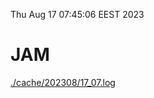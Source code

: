 Thu Aug 17 07:45:06 EEST 2023
# JAM
<a href='./cache/202308/17_07.log'>./cache/202308/17_07.log</a>
